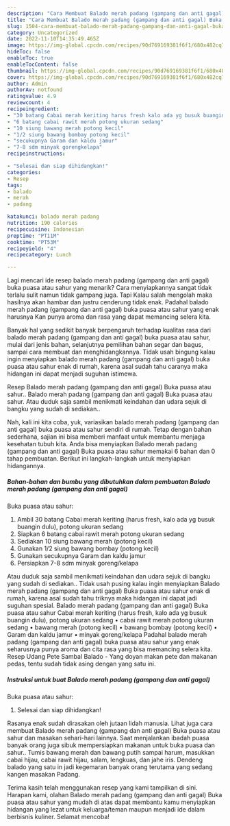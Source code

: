 ```yaml
---
description: "Cara Membuat Balado merah padang (gampang dan anti gagal) Buka puasa atau sahur yang Enak Banget"
title: "Cara Membuat Balado merah padang (gampang dan anti gagal) Buka puasa atau sahur yang Enak Banget"
slug: 1504-cara-membuat-balado-merah-padang-gampang-dan-anti-gagal-buka-puasa-atau-sahur-yang-enak-banget
category: Uncategorized
date: 2022-11-10T14:35:49.465Z
image: https://img-global.cpcdn.com/recipes/90d769169381f6f1/680x482cq70/balado-merah-padang-gampang-dan-anti-gagal-buka-puasa-atau-sahur-foto-resep-utama.jpg
hideToc: false
enableToc: true
enableTocContent: false
thumbnail: https://img-global.cpcdn.com/recipes/90d769169381f6f1/680x482cq70/balado-merah-padang-gampang-dan-anti-gagal-buka-puasa-atau-sahur-foto-resep-utama.jpg
cover: https://img-global.cpcdn.com/recipes/90d769169381f6f1/680x482cq70/balado-merah-padang-gampang-dan-anti-gagal-buka-puasa-atau-sahur-foto-resep-utama.jpg
author: Admin
authorAv: notfound
ratingvalue: 4.9
reviewcount: 4
recipeingredient:
- "30 batang Cabai merah keriting harus fresh kalo ada yg busuk buangin dulu potong ukuran sedang"
- "6 batang cabai rawit merah potong ukuran sedang"
- "10 siung bawang merah potong kecil"
- "1/2 siung bawang bombay potong kecil"
- "secukupnya Garam dan kaldu jamur"
- "7-8 sdm minyak gorengkelapa"
recipeinstructions:

- "Selesai dan siap dihidangkan!"
categories:
- Resep
tags:
- balado
- merah
- padang

katakunci: balado merah padang 
nutrition: 190 calories
recipecuisine: Indonesian
preptime: "PT11M"
cooktime: "PT53M"
recipeyield: "4"
recipecategory: Lunch

---
```



Lagi mencari ide resep balado merah padang (gampang dan anti gagal)
buka puasa atau sahur yang menarik? Cara menyiapkannya sangat tidak terlalu sulit namun tidak gampang juga. Tapi Kalau salah mengolah maka hasilnya akan hambar dan justru cenderung tidak enak. Padahal balado merah padang (gampang dan anti gagal)
buka puasa atau sahur yang enak harusnya Kan punya aroma dan rasa yang dapat memancing selera kita.


Banyak hal yang sedikit banyak berpengaruh terhadap kualitas rasa dari balado merah padang (gampang dan anti gagal)
buka puasa atau sahur, mulai dari jenis bahan, selanjutnya pemilihan bahan segar dan bagus, sampai cara membuat dan menghidangkannya. Tidak usah bingung kalau ingin menyiapkan balado merah padang (gampang dan anti gagal)
buka puasa atau sahur enak di rumah, karena asal sudah tahu caranya maka hidangan ini dapat menjadi suguhan istimewa.

Resep Balado merah padang (gampang dan anti gagal) Buka puasa atau sahur.. Balado merah padang (gampang dan anti gagal) Buka puasa atau sahur. Atau duduk saja sambil menikmati keindahan dan udara sejuk di bangku yang sudah di sediakan..


Nah, kali ini kita coba, yuk, variasikan balado merah padang (gampang dan anti gagal)
buka puasa atau sahur sendiri di rumah. Tetap dengan bahan sederhana, sajian ini bisa memberi manfaat untuk membantu menjaga kesehatan tubuh kita. Anda bisa menyiapkan Balado merah padang (gampang dan anti gagal)
Buka puasa atau sahur memakai 6 bahan dan 0 tahap pembuatan. Berikut ini langkah-langkah untuk menyiapkan hidangannya.

<!--inarticleads1-->

##### Bahan-bahan dan bumbu yang dibutuhkan dalam pembuatan Balado merah padang (gampang dan anti gagal)
Buka puasa atau sahur:

1. Ambil 30 batang Cabai merah keriting (harus fresh, kalo ada yg busuk buangin dulu), potong ukuran sedang
1. Siapkan 6 batang cabai rawit merah potong ukuran sedang
1. Sediakan 10 siung bawang merah (potong kecil)
1. Gunakan 1/2 siung bawang bombay (potong kecil)
1. Gunakan secukupnya Garam dan kaldu jamur
1. Persiapkan 7-8 sdm minyak goreng/kelapa


Atau duduk saja sambil menikmati keindahan dan udara sejuk di bangku yang sudah di sediakan.. Tidak usah pusing kalau ingin menyiapkan Balado merah padang (gampang dan anti gagal) Buka puasa atau sahur enak di rumah, karena asal sudah tahu triknya maka hidangan ini dapat jadi suguhan spesial. Balado merah padang (gampang dan anti gagal) Buka puasa atau sahur Cabai merah keriting (harus fresh, kalo ada yg busuk buangin dulu), potong ukuran sedang • cabai rawit merah potong ukuran sedang • bawang merah (potong kecil) • bawang bombay (potong kecil) • Garam dan kaldu jamur • minyak goreng/kelapa Padahal balado merah padang (gampang dan anti gagal) buka puasa atau sahur yang enak seharusnya punya aroma dan cita rasa yang bisa memancing selera kita. Resep Udang Pete Sambal Balado - Yang doyan makan pete dan makanan pedas, tentu sudah tidak asing dengan yang satu ini. 

<!--inarticleads2-->

##### Instruksi untuk buat Balado merah padang (gampang dan anti gagal)
Buka puasa atau sahur:


1. Selesai dan siap dihidangkan!

Rasanya enak sudah dirasakan oleh jutaan lidah manusia. Lihat juga cara membuat Balado merah padang (gampang dan anti gagal) Buka puasa atau sahur dan masakan sehari-hari lainnya. Saat menjalankan ibadah puasa banyak orang juga sibuk mempersiapkan makanan untuk buka puasa dan sahur.. Tumis bawang merah dan bawang putih sampai harum, masukkan cabai hijau, cabai rawit hijau, salam, lengkuas, dan jahe iris. Dendeng balado yang satu in jadi kegemaran banyak orang terutama yang sedang kangen masakan Padang. 

Terima kasih telah menggunakan resep yang kami tampilkan di sini. Harapan kami, olahan Balado merah padang (gampang dan anti gagal)
Buka puasa atau sahur yang mudah di atas dapat membantu kamu menyiapkan hidangan yang lezat untuk keluarga/teman maupun menjadi ide dalam berbisnis kuliner. Selamat mencoba!
